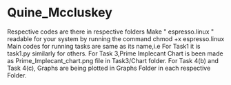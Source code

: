 # Quine_Mccluskey
Respective codes are there in respective folders
Make " espresso.linux " readable for your system by running the command
            chmod +x espresso.linux
Main codes for running tasks are same as its name,i.e For Task1 it is task1.py similarly for others.
For Task 3,Prime Implecant Chart is been made as Prime_Implecant_chart.png file in Task3/Chart folder.
For Task 4(b) and Task 4(c), Graphs are being plotted in Graphs Folder in each respective Folder.
